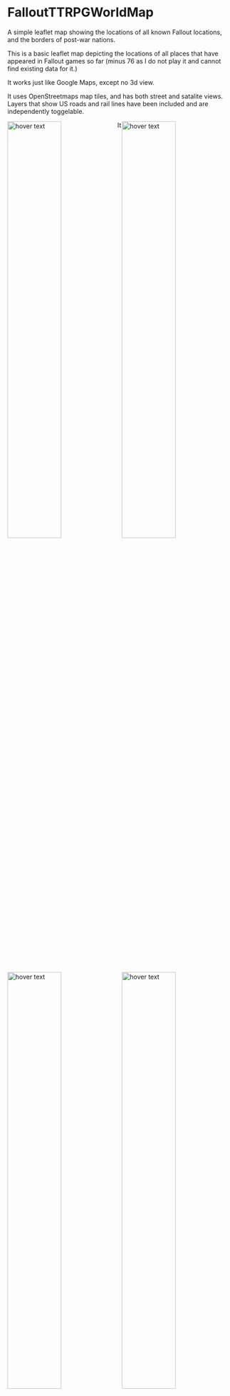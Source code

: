 # FalloutTTRPGWorldMap
A simple leaflet map showing the locations of all known Fallout locations, and the borders of post-war nations.

This is a basic leaflet map depicting the locations of all places that have appeared in Fallout games so far (minus 76 as I do not play it and cannot find existing data for it.)

It works just like Google Maps, except no 3d view.

It uses OpenStreetmaps map tiles, and has both street and satalite views. Layers that show US roads and rail lines have been included and are independently toggelable.

<p>
<img style="float: left;" src="https://images-wixmp-ed30a86b8c4ca887773594c2.wixmp.com/f/675e05e3-ff2c-4cca-938b-d36145e46726/dftr61o-fca86c5d-3847-4619-9e9f-000e45cbe046.png?token=eyJ0eXAiOiJKV1QiLCJhbGciOiJIUzI1NiJ9.eyJzdWIiOiJ1cm46YXBwOjdlMGQxODg5ODIyNjQzNzNhNWYwZDQxNWVhMGQyNmUwIiwiaXNzIjoidXJuOmFwcDo3ZTBkMTg4OTgyMjY0MzczYTVmMGQ0MTVlYTBkMjZlMCIsIm9iaiI6W1t7InBhdGgiOiJcL2ZcLzY3NWUwNWUzLWZmMmMtNGNjYS05MzhiLWQzNjE0NWU0NjcyNlwvZGZ0cjYxby1mY2E4NmM1ZC0zODQ3LTQ2MTktOWU5Zi0wMDBlNDVjYmUwNDYucG5nIn1dXSwiYXVkIjpbInVybjpzZXJ2aWNlOmZpbGUuZG93bmxvYWQiXX0.sZHEpLu-fxXP87TY7JOOYXyAbnPVwyb22wsR1nXy5Sk" width="49%" title="hover text">
<img style="float: right;" src="https://images-wixmp-ed30a86b8c4ca887773594c2.wixmp.com/f/675e05e3-ff2c-4cca-938b-d36145e46726/dftr615-c835e330-ffbe-41f3-be83-b08e7b1c166a.png?token=eyJ0eXAiOiJKV1QiLCJhbGciOiJIUzI1NiJ9.eyJzdWIiOiJ1cm46YXBwOjdlMGQxODg5ODIyNjQzNzNhNWYwZDQxNWVhMGQyNmUwIiwiaXNzIjoidXJuOmFwcDo3ZTBkMTg4OTgyMjY0MzczYTVmMGQ0MTVlYTBkMjZlMCIsIm9iaiI6W1t7InBhdGgiOiJcL2ZcLzY3NWUwNWUzLWZmMmMtNGNjYS05MzhiLWQzNjE0NWU0NjcyNlwvZGZ0cjYxNS1jODM1ZTMzMC1mZmJlLTQxZjMtYmU4My1iMDhlN2IxYzE2NmEucG5nIn1dXSwiYXVkIjpbInVybjpzZXJ2aWNlOmZpbGUuZG93bmxvYWQiXX0.2VwdJAIa_TmCZ3jMONxItVCsc36QZj4HJH7LdJnixqY" width="49%" title="hover text">
</p>
<p>
<img style="float: left;" src="https://images-wixmp-ed30a86b8c4ca887773594c2.wixmp.com/f/675e05e3-ff2c-4cca-938b-d36145e46726/dftr619-b58448b0-c793-4b05-b7ed-b732ebbedd34.png?token=eyJ0eXAiOiJKV1QiLCJhbGciOiJIUzI1NiJ9.eyJzdWIiOiJ1cm46YXBwOjdlMGQxODg5ODIyNjQzNzNhNWYwZDQxNWVhMGQyNmUwIiwiaXNzIjoidXJuOmFwcDo3ZTBkMTg4OTgyMjY0MzczYTVmMGQ0MTVlYTBkMjZlMCIsIm9iaiI6W1t7InBhdGgiOiJcL2ZcLzY3NWUwNWUzLWZmMmMtNGNjYS05MzhiLWQzNjE0NWU0NjcyNlwvZGZ0cjYxOS1iNTg0NDhiMC1jNzkzLTRiMDUtYjdlZC1iNzMyZWJiZWRkMzQucG5nIn1dXSwiYXVkIjpbInVybjpzZXJ2aWNlOmZpbGUuZG93bmxvYWQiXX0.3Qn-ytYHBLmRdd5bjE972qKFe45_55lVmWI0yusxN5s" width="49%" title="hover text">
<img style="float: right;" src="https://images-wixmp-ed30a86b8c4ca887773594c2.wixmp.com/f/675e05e3-ff2c-4cca-938b-d36145e46726/dftr61b-02fb5138-b1b3-44d1-a11a-eb8dd8026a70.png?token=eyJ0eXAiOiJKV1QiLCJhbGciOiJIUzI1NiJ9.eyJzdWIiOiJ1cm46YXBwOjdlMGQxODg5ODIyNjQzNzNhNWYwZDQxNWVhMGQyNmUwIiwiaXNzIjoidXJuOmFwcDo3ZTBkMTg4OTgyMjY0MzczYTVmMGQ0MTVlYTBkMjZlMCIsIm9iaiI6W1t7InBhdGgiOiJcL2ZcLzY3NWUwNWUzLWZmMmMtNGNjYS05MzhiLWQzNjE0NWU0NjcyNlwvZGZ0cjYxYi0wMmZiNTEzOC1iMWIzLTQ0ZDEtYTExYS1lYjhkZDgwMjZhNzAucG5nIn1dXSwiYXVkIjpbInVybjpzZXJ2aWNlOmZpbGUuZG93bmxvYWQiXX0.w5NAa_tlOoSgnLavmUimaCDCswH4DvXnoMLd4dvv7bw" width="49%" title="hover text">
</p>

It was created in qgis, a free and open source gis tool. You will want to get the free plugin qgis2web to edit this map and export your edits.

To see it in action, simply download the files from this repo and open index.html in your browser.

Feel free to edit and change this map as you need. Feel free to use the map data to make maps in other systems like OpenLayers or MapBox if you want.

Host it anywhere or send it to your players. It's 5mb, so anyone can send it via discord.
